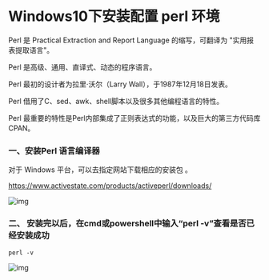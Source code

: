 # Windows10下安装配置 perl 环境

Perl 是 Practical Extraction and Report Language 的缩写，可翻译为 "实用报表提取语言"。

Perl 是高级、通用、直译式、动态的程序语言。

Perl 最初的设计者为拉里·沃尔（Larry Wall），于1987年12月18日发表。

Perl 借用了C、sed、awk、shell脚本以及很多其他编程语言的特性。

Perl 最重要的特性是Perl内部集成了正则表达式的功能，以及巨大的第三方代码库CPAN。

### 一、安装Perl 语言编译器

对于 Windows 平台，可以去指定网站下载相应的安装包 。

https://www.activestate.com/products/activeperl/downloads/

![img](https://img-blog.csdnimg.cn/20190214204210327.jpg)

 

### 二、 安装完以后，在cmd或powershell中输入“perl -v”查看是否已经安装成功

```
perl -v
```

![img](https://img-blog.csdnimg.cn/20190214204424780.jpg)